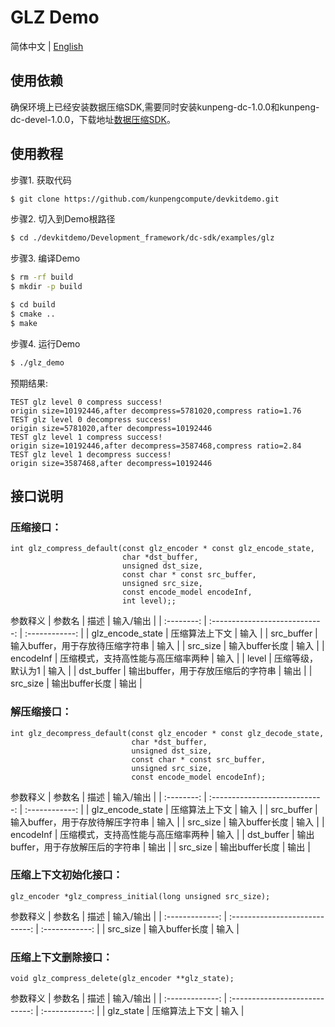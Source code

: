 # **GLZ Demo**

简体中文 | [English](README_en.md)

## 使用依赖

确保环境上已经安装数据压缩SDK,需要同时安装kunpeng-dc-1.0.0和kunpeng-dc-devel-1.0.0，下载地址[数据压缩SDK](https://mirrors.huaweicloud.com/kunpeng/archive/Kunpeng_SDK/DC/)。

## 使用教程
步骤1. 获取代码
```sh
$ git clone https://github.com/kunpengcompute/devkitdemo.git
```

步骤2. 切入到Demo根路径
```sh
$ cd ./devkitdemo/Development_framework/dc-sdk/examples/glz
```

步骤3. 编译Demo
```sh
$ rm -rf build
$ mkdir -p build

$ cd build
$ cmake ..
$ make
```

步骤4. 运行Demo
```sh
$ ./glz_demo
```
预期结果:
```
TEST glz level 0 compress success!
origin size=10192446,after decompress=5781020,compress ratio=1.76
TEST glz level 0 decompress success!
origin size=5781020,after decompress=10192446
TEST glz level 1 compress success!
origin size=10192446,after decompress=3587468,compress ratio=2.84
TEST glz level 1 decompress success!
origin size=3587468,after decompress=10192446
```

## 接口说明
### 压缩接口：
```
int glz_compress_default(const glz_encoder * const glz_encode_state,
                         char *dst_buffer,
                         unsigned dst_size,
                         const char * const src_buffer,
                         unsigned src_size,
                         const encode_model encodeInf,
                         int level);;
```

参数释义
|    参数名  |               描述             |    输入/输出     |
| :--------: | :----------------------------: | :------------: |
|     glz_encode_state   |           压缩算法上下文           |   输入    |
|    src_buffer    |           输入buffer，用于存放待压缩字符串       |   输入   |
|    src_size     |             输入buffer长度         |   输入        |
|     encodeInf    |            压缩模式，支持高性能与高压缩率两种          |   输入      |
|       level     |          压缩等级，默认为1                      |   输入          |
|    dst_buffer    |           输出buffer，用于存放压缩后的字符串       |   输出   |
|    src_size     |              输出buffer长度        |   输出        |

### 解压缩接口：
```
int glz_decompress_default(const glz_encoder * const glz_decode_state,
                           char *dst_buffer,
                           unsigned dst_size,
                           const char * const src_buffer,
                           unsigned src_size,
                           const encode_model encodeInf);
```

参数释义
|    参数名  |               描述             |    输入/输出     |
| :--------: | :----------------------------: | :------------: |
|     glz_encode_state   |           压缩算法上下文           |   输入    |
|    src_buffer    |           输入buffer，用于存放待解压字符串      |   输入   |
|    src_size     |             输入buffer长度         |   输入        |
|     encodeInf    |            压缩模式，支持高性能与高压缩率两种          |   输入      |
|    dst_buffer    |           输出buffer，用于存放解压后的字符串       |   输出   |
|    src_size     |              输出buffer长度         |   输出        |

### 压缩上下文初始化接口：
```
glz_encoder *glz_compress_initial(long unsigned src_size);
```

参数释义
|    参数名       |               描述             |    输入/输出     |
| :-------------: | :----------------------------: | :------------: |
|    src_size     |             输入buffer长度         |   输入        |

### 压缩上下文删除接口：
```
void glz_compress_delete(glz_encoder **glz_state);
```

参数释义
|    参数名       |               描述             |    输入/输出     |
| :-------------: | :----------------------------: | :------------: |
|    glz_state     |             压缩算法上下文         |   输入        |
